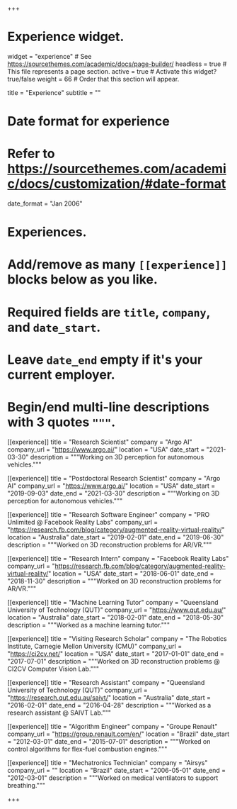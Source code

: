 +++
# Experience widget.
widget = "experience"  # See https://sourcethemes.com/academic/docs/page-builder/
headless = true  # This file represents a page section.
active = true  # Activate this widget? true/false
weight = 66  # Order that this section will appear.

title = "Experience"
subtitle = ""

# Date format for experience
#   Refer to https://sourcethemes.com/academic/docs/customization/#date-format
date_format = "Jan 2006"

# Experiences.
#   Add/remove as many `[[experience]]` blocks below as you like.
#   Required fields are `title`, `company`, and `date_start`.
#   Leave `date_end` empty if it's your current employer.
#   Begin/end multi-line descriptions with 3 quotes `"""`.
[[experience]]
  title = "Research Scientist"
  company = "Argo AI"
  company_url = "https://www.argo.ai/"
  location = "USA"
  date_start = "2021-03-30"
  description = """Working on 3D perception for autonomous vehicles."""

[[experience]]
  title = "Postdoctoral Research Scientist"
  company = "Argo AI"
  company_url = "https://www.argo.ai/"
  location = "USA"
  date_start = "2019-09-03"
  date_end = "2021-03-30"
  description = """Working on 3D perception for autonomous vehicles."""

[[experience]]
  title = "Research Software Engineer"
  company = "PRO Unlimited @ Facebook Reality Labs"
  company_url = "https://research.fb.com/blog/category/augmented-reality-virtual-reality/"
  location = "Australia"
  date_start = "2019-02-01"
  date_end = "2019-06-30"
  description = """Worked on 3D reconstruction problems for AR/VR."""

[[experience]]
  title = "Research Intern"
  company = "Facebook Reality Labs"
  company_url = "https://research.fb.com/blog/category/augmented-reality-virtual-reality/"
  location = "USA"
  date_start = "2018-06-01"
  date_end = "2018-11-30"
  description = """Worked on 3D reconstruction problems for AR/VR."""

[[experience]]
  title = "Machine Learning Tutor"
  company = "Queensland University of Technology (QUT)"
  company_url = "https://www.qut.edu.au/"
  location = "Australia"
  date_start = "2018-02-01"
  date_end = "2018-05-30"
  description = """Worked as a machine learning tutor."""

[[experience]]
  title = "Visiting Research Scholar"
  company = "The Robotics Institute, Carnegie Mellon University (CMU)"
  company_url = "https://ci2cv.net/"
  location = "USA"
  date_start = "2017-01-01"
  date_end = "2017-07-01"
  description = """Worked on 3D reconstruction problems @ CI2CV Computer Vision Lab."""

[[experience]]
  title = "Research Assistant"
  company = "Queensland University of Technology (QUT)"
  company_url = "https://research.qut.edu.au/saivt/"
  location = "Australia"
  date_start = "2016-02-01"
  date_end = "2016-04-28"
  description = """Worked as a research assistant @ SAIVT Lab."""

[[experience]]
  title = "Algorithm Engineer"
  company = "Groupe Renault"
  company_url = "https://group.renault.com/en/"
  location = "Brazil"
  date_start = "2012-03-01"
  date_end = "2015-07-01"
  description = """Worked on control algorithms for flex-fuel combustion engines."""

[[experience]]
  title = "Mechatronics Technician"
  company = "Airsys"
  company_url = ""
  location = "Brazil"
  date_start = "2006-05-01"
  date_end = "2012-03-01"
  description = """Worked on medical ventilators to support breathing."""

+++
